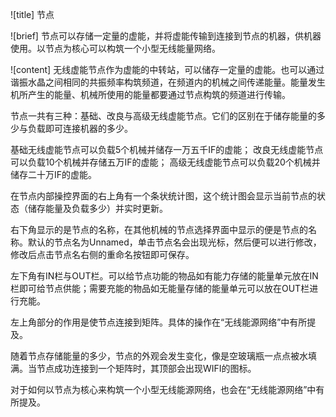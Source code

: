 ![title]
节点

![brief]
节点可以存储一定量的虚能，并将虚能传输到连接到节点的机器，供机器使用。以节点为核心可以构筑一个小型无线能量网络。

![content]
无线虚能节点作为虚能的中转站，可以储存一定量的虚能。也可以通过谐振水晶之间相同的共振频率构筑频道，在频道内的机械之间传递能量。能量发生机所产生的能量、机械所使用的能量都要通过节点构筑的频道进行传输。

节点一共有三种：基础、改良与高级无线虚能节点。它们的区别在于储存能量的多少与负载即可连接机器的多少。

基础无线虚能节点可以负载5个机械并储存一万五千IF的虚能；
改良无线虚能节点可以负载10个机械并存储五万IF的虚能；
高级无线虚能节点可以负载20个机械并储存二十万IF的虚能。

在节点内部操控界面的右上角有一个条状统计图，这个统计图会显示当前节点的状态（储存能量及负载多少）并实时更新。

右下角显示的是节点的名称，在其他机械的节点选择界面中显示的便是节点的名称。默认的节点名为Unnamed，单击节点名会出现光标，然后便可以进行修改，修改后点击节点名右侧的重命名按钮即可保存。

左下角有IN栏与OUT栏。可以给节点功能的物品如有能力存储的能量单元放在IN栏即可给节点供能；需要充能的物品如无能量存储的能量单元可以放在OUT栏进行充能。

左上角部分的作用是使节点连接到矩阵。具体的操作在“无线能源网络”中有所提及。

随着节点存储能量的多少，节点的外观会发生变化，像是空玻璃瓶一点点被水填满。当节点成功连接到一个矩阵时，其顶部会出现WIFI的图标。

对于如何以节点为核心来构筑一个小型无线能源网络，也会在“无线能源网络”中有所提及。
